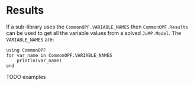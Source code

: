 # Results
If a sub-library uses the `CommonOPF.VARIABLE_NAMES` then `CommonOPF.Results` can be used to get all
the variable values from a solved `JuMP.Model`. The `VARIABLE_NAMES` are:
```@example
using CommonOPF
for var_name in CommonOPF.VARIABLE_NAMES
    println(var_name)
end
```

TODO examples